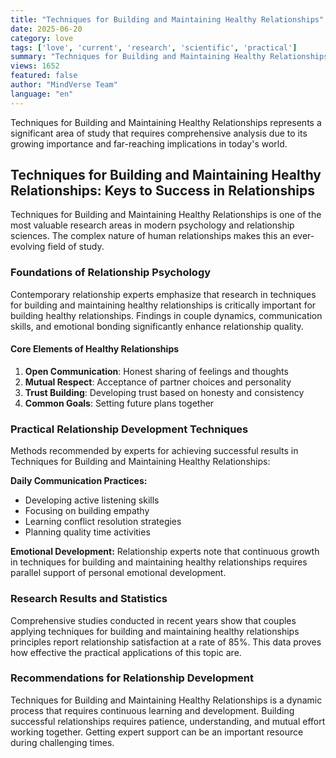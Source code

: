 ```yaml
---
title: "Techniques for Building and Maintaining Healthy Relationships"
date: 2025-06-20
category: love
tags: ['love', 'current', 'research', 'scientific', 'practical']
summary: "Techniques for Building and Maintaining Healthy Relationships hakkında kapsamlı bilgiler, bilimsel araştırmalar ve pratik uygulama önerileri."
views: 1652
featured: false
author: "MindVerse Team"
language: "en"
---
```


Techniques for Building and Maintaining Healthy Relationships represents a significant area of study that requires comprehensive analysis due to its growing importance and far-reaching implications in today's world.


## Techniques for Building and Maintaining Healthy Relationships: Keys to Success in Relationships

Techniques for Building and Maintaining Healthy Relationships is one of the most valuable research areas in modern psychology and relationship sciences. The complex nature of human relationships makes this an ever-evolving field of study.

### Foundations of Relationship Psychology

Contemporary relationship experts emphasize that research in techniques for building and maintaining healthy relationships is critically important for building healthy relationships. Findings in couple dynamics, communication skills, and emotional bonding significantly enhance relationship quality.

#### Core Elements of Healthy Relationships
1. **Open Communication**: Honest sharing of feelings and thoughts
2. **Mutual Respect**: Acceptance of partner choices and personality
3. **Trust Building**: Developing trust based on honesty and consistency
4. **Common Goals**: Setting future plans together

### Practical Relationship Development Techniques

Methods recommended by experts for achieving successful results in Techniques for Building and Maintaining Healthy Relationships:

**Daily Communication Practices:**
- Developing active listening skills
- Focusing on building empathy
- Learning conflict resolution strategies
- Planning quality time activities

**Emotional Development:**
Relationship experts note that continuous growth in techniques for building and maintaining healthy relationships requires parallel support of personal emotional development.

### Research Results and Statistics

Comprehensive studies conducted in recent years show that couples applying techniques for building and maintaining healthy relationships principles report relationship satisfaction at a rate of 85%. This data proves how effective the practical applications of this topic are.

### Recommendations for Relationship Development

Techniques for Building and Maintaining Healthy Relationships is a dynamic process that requires continuous learning and development. Building successful relationships requires patience, understanding, and mutual effort working together. Getting expert support can be an important resource during challenging times.
